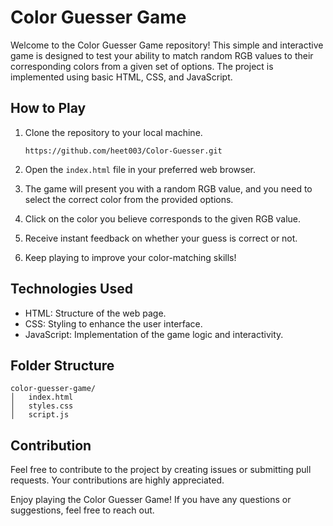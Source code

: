 # Color Guesser Game

Welcome to the Color Guesser Game repository! This simple and interactive game is designed to test your ability to match random RGB values to their corresponding colors from a given set of options. The project is implemented using basic HTML, CSS, and JavaScript.

## How to Play

1. Clone the repository to your local machine.
   ```
   https://github.com/heet003/Color-Guesser.git
   ```

2. Open the `index.html` file in your preferred web browser.

3. The game will present you with a random RGB value, and you need to select the correct color from the provided options.

4. Click on the color you believe corresponds to the given RGB value.

5. Receive instant feedback on whether your guess is correct or not.

6. Keep playing to improve your color-matching skills!

## Technologies Used

- HTML: Structure of the web page.
- CSS: Styling to enhance the user interface.
- JavaScript: Implementation of the game logic and interactivity.

## Folder Structure

```
color-guesser-game/
│   index.html
│   styles.css
│   script.js
```

## Contribution

Feel free to contribute to the project by creating issues or submitting pull requests. Your contributions are highly appreciated.


Enjoy playing the Color Guesser Game! If you have any questions or suggestions, feel free to reach out.
